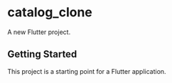 # catalog_clone

A new Flutter project.

## Getting Started

This project is a starting point for a Flutter application.
